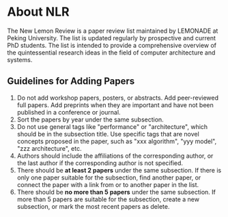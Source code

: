 # About NLR

The New Lemon Review is a paper review list maintained by LEMONADE at Peking University. The list is updated regularly by prospective and current PhD students. The list is intended to provide a comprehensive overview of the quintessential research ideas in the field of computer architecture and systems.

## Guidelines for Adding Papers

1. Do not add workshop papers, posters, or abstracts. Add peer-reviewed full papers. Add preprints when they are important and have not been published in a conference or journal.
2. Sort the papers by year under the same subsection.
3. Do not use general tags like "performance" or "architecture", which should be in the subsection title. Use specific tags that are novel concepts proposed in the paper, such as "xxx algorithm", "yyy model", "zzz architecture", etc.
4. Authors should include the affiliations of the corresponding author, or the last author if the corresponding author is not specified.
5. There should be **at least 2 papers** under the same subsection. If there is only one paper suitable for the subsection, find another paper, or connect the paper with a link from or to another paper in the list.
6. There should be **no more than 5 papers** under the same subsection. If more than 5 papers are suitable for the subsection, create a new subsection, or mark the most recent papers as delete.
